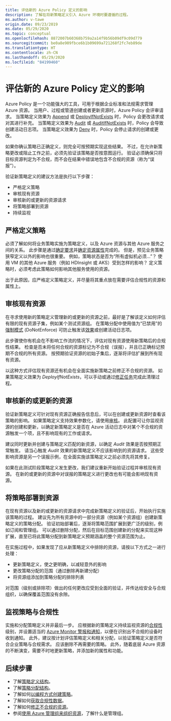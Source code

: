 ```yaml
---
title: 评估新的 Azure Policy 定义的影响
description: 了解在将新策略定义引入 Azure 环境时要遵循的过程。
ms.author: v-tawe
origin.date: 09/23/2019
ms.date: 05/29/2020
ms.topic: conceptual
ms.openlocfilehash: 8872007b60368b759a2a14f9b56b09df9c09d779
ms.sourcegitcommit: be0a8e909fbce6b1b09699a721268f2fc7eb89de
ms.translationtype: HT
ms.contentlocale: zh-CN
ms.lasthandoff: 05/29/2020
ms.locfileid: "84199460"
---
```

# <a name="evaluate-the-impact-of-a-new-azure-policy-definition"></a>评估新的 Azure Policy 定义的影响

Azure Policy 是一个功能强大的工具，可用于根据企业标准和法规需求管理 Azure 资源。 当用户、过程或管道创建或者更新资源时，Azure Policy 会评审请求。 当策略定义效果为 [Append](./effects.md#deny) 或 [DeployIfNotExists](./effects.md#deployifnotexists) 时，Policy 会更改请求或对其进行补充。 当策略定义效果为 [Audit](./effects.md#audit) 或 [AuditIfNotExists](./effects.md#auditifnotexists) 时，Policy 会导致创建活动日志项。 当策略定义效果为 [Deny](./effects.md#deny) 时，Policy 会停止请求的创建或更改。

如果你确认策略已正确定义，则完全可按预期实现这些结果。 不过，在允许新策略更改或阻止工作之前，必须先验证该策略是否按意图运行。 验证必须确保只将目标资源判定为不合规，而不会在结果中错误地包含不合规的资源（称为“误报”）。

验证新策略定义的建议方法是执行以下步骤：

- 严格定义策略
- 审核现有资源
- 审核新的或更新的资源请求
- 将策略部署到资源
- 持续监视

## <a name="tightly-define-your-policy"></a>严格定义策略

必须了解如何将业务策略实施为策略定义，以及 Azure 资源与其他 Azure 服务之间的关系。 此步骤是通过[确定要求](../tutorials/create-custom-policy-definition.md#identify-requirements)并[确定资源属性](../tutorials/create-custom-policy-definition.md#determine-resource-properties)完成的。
但是，预见业务策略狭窄定义以外的影响也很重要。 例如，策略状态是否为“所有虚拟机必须...”？ 使用 VM 的其他 Azure 服务（例如 HDInsight 或 AKS）受到怎样的影响？ 定义策略时，必须考虑此策略如何影响其他服务使用的资源。

出于此原因，应严格定义策略定义，并尽量将其重点放在需要评估合规性的资源和属性上。

## <a name="audit-existing-resources"></a>审核现有资源

在寻求使用新的策略定义管理新的或更新的资源之前，最好是了解该定义如何评估有限的现有资源子集，例如某个测试资源组。 在策略分配中使用值为“已禁用”的[强制模式](./assignment-structure.md#enforcement-mode) (DoNotEnforce) 可防止触发该[效果](./effects.md)或创建活动日志项。


此步骤使你有机会在不影响工作流的情况下，评估对现有资源使用新策略后的合规性结果。 检查是否未将任何合规的资源标记为不合规（误报），并且已正确标记预期不合规的所有资源。
按预期验证资源的初始子集后，逐渐将评估扩展到所有现有资源。

以这种方式评估现有资源还有机会在全面实施新策略之前修正不合规的资源。 如果策略定义效果为 _DeployIfNotExists_，可以手动或通过[修正任务](../how-to/remediate-resources.md)完成此清理过程。

## <a name="audit-new-or-updated-resources"></a>审核新的或更新的资源

验证新策略定义可针对现有资源正确报告信息后，可以在创建或更新资源时查看该策略的影响。 如果策略定义支持效果参数化，请使用[审核](./effects.md#audit)。 此配置可让你监视资源的创建和更新，以确定新策略定义是否在 Azure 活动日志中对某个不合规的资源触发一个项，且不影响现有的工作或请求。

建议同时更新并创建与策略定义匹配的新资源，以确定 _Audit_ 效果是否按预期正常触发。 请当心触发 _Audit_ 效果的新策略定义不应该影响到的资源请求。
这些受影响资源是另一个误报示例，在全面实施该策略定义之前必须先将其修复。

如果在此测试阶段策略定义发生更改，我们建议重新开始验证过程并审核现有资源。 在新的或更新的资源中对误报的策略定义进行更改也有可能会影响现有资源。

## <a name="deploy-your-policy-to-resources"></a>将策略部署到资源

在现有资源以及新的或更新的资源请求中完成新策略定义的验证后，开始执行实施该策略的过程。 建议先为所有资源中的一部分资源（例如某个资源组）创建新策略定义的策略分配。 验证初始部署后，逐渐将策略范围扩展到更广泛的级别，例如订阅和管理组。 可以通过删除分配，然后在目标范围创建新的分配来实现这种扩展，直至已将此策略分配到新策略定义预期涵盖的整个资源范围为止。

在实施过程中，如果发现了应从新策略定义中排除的资源，请按以下方式之一进行处理：

- 更新策略定义，使之更明确，以减轻意外的影响
- 更改策略分配的范围（通过删除再新建分配）
- 将资源组添加到策略分配的排除列表

对范围（级别或排除项）做出的任何更改应受到全面的验证，并传达给安全与合规组织，以确保覆盖范围没有余隙。

## <a name="monitor-your-policy-and-compliance"></a>监视策略与合规性

实施和分配策略定义并非最后一步。 应根据新的策略定义持续监视资源的[合规性](../how-to/get-compliance-data.md)级别，并设置适当的 [Azure Monitor 警报和通知](../../../azure-monitor/platform/alerts-overview.md)，以便在识别出不合规的设备时收到通知。 此外，建议按计划评估策略定义和相关分配，以验证策略定义是否符合企业策略与合规需求。 应该删除不再需要的策略。 此外，随着底层 Azure 资源的不断演变，需要不时地更新策略，并添加新的属性和功能。

## <a name="next-steps"></a>后续步骤

- 了解[策略定义结构](./definition-structure.md)。
- 了解[策略分配结构](./assignment-structure.md)。
- 了解如何[以编程方式创建策略](../how-to/programmatically-create.md)。
- 了解如何[获取合规性数据](../how-to/get-compliance-data.md)。
- 了解如何[修正不合规的资源](../how-to/remediate-resources.md)。
- 参阅[使用 Azure 管理组来组织资源](../../management-groups/overview.md)，了解什么是管理组。